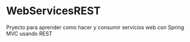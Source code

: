WebServicesREST
===============

Pryecto para aprender como hacer y consumir servicios web con Spring MVC usando REST
